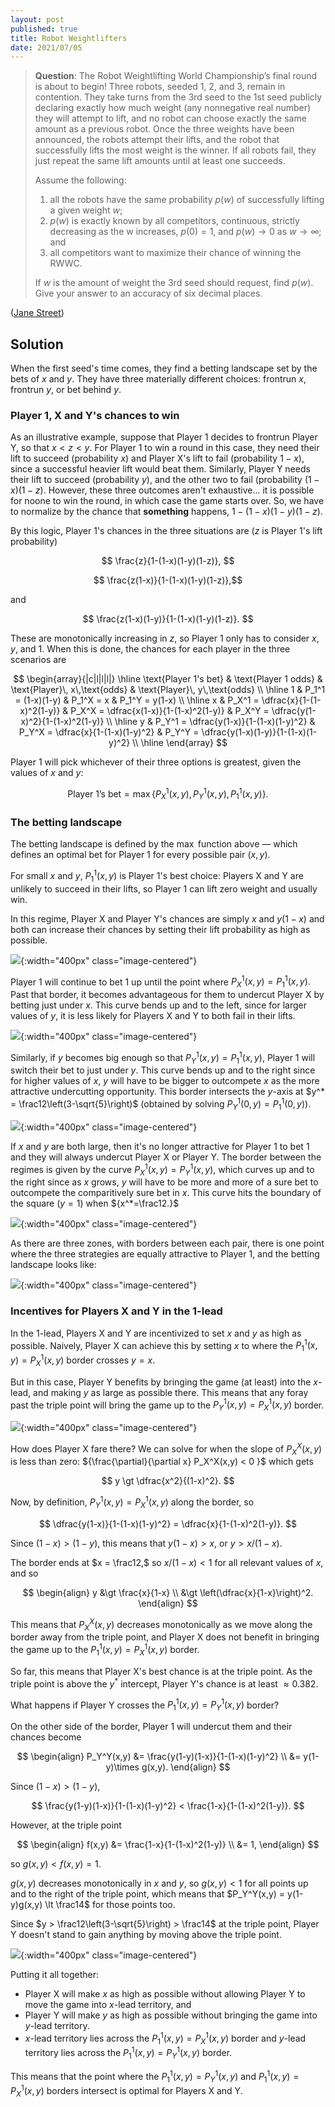 ```yaml
---
layout: post
published: true
title: Robot Weightlifters
date: 2021/07/05
---
```


>**Question**: The Robot Weightlifting World Championship’s final round is about to begin! Three robots, seeded 1, 2, and 3, remain in contention. They take turns from the 3rd seed to the 1st seed publicly declaring exactly how much weight (any nonnegative real number) they will attempt to lift, and no robot can choose exactly the same amount as a previous robot. Once the three weights have been announced, the robots attempt their lifts, and the robot that successfully lifts the most weight is the winner. If all robots fail, they just repeat the same lift amounts until at least one succeeds.
>
>Assume the following:
>
>1. all the robots have the same probability $p(w)$ of successfully lifting a given weight $w$;
>2. $p(w)$ is exactly known by all competitors, continuous, strictly decreasing as the w increases, $p(0) = 1,$ and $p(w) \rightarrow 0$ as $w \rightarrow \infty$; and
>3. all competitors want to maximize their chance of winning the RWWC.
>
>If $w$ is the amount of weight the 3rd seed should request, find $p(w).$ Give your answer to an accuracy of six decimal places.

<!--more-->

([Jane Street](https://www.janestreet.com/puzzles/robot-weightlifting-index/))

## Solution

When the first seed's time comes, they find a betting landscape set by the bets of $x$ and $y.$ They have three materially different choices: frontrun $x,$ frontrun $y,$ or bet behind $y.$

### Player 1, X and Y's chances to win

As an illustrative example, suppose that Player 1 decides to frontrun Player Y, so that $x < z < y.$ For Player 1 to win a round in this case, they need their lift to succeed (probability $x$) and Player X's lift to fail (probability $1-x$), since a successful heavier lift would beat them. Similarly, Player Y needs their lift to succeed (probability $y$), and the other two to fail (probability $(1-x)(1-z).$ However, these three outcomes aren't exhaustive... it is possible for noone to win the round, in which case the game starts over. So, we have to normalize by the chance that **something** happens, $1-(1-x)(1-y)(1-z).$

By this logic, Player 1's chances in the three situations are ($z$ is Player 1's lift probability)

$$ \frac{z}{1-(1-x)(1-y)(1-z)}, $$

$$ \frac{z(1-x)}{1-(1-x)(1-y)(1-z)},$$

and

$$ \frac{z(1-x)(1-y)}{1-(1-x)(1-y)(1-z)}. $$

These are monotonically increasing in $z,$ so Player 1 only has to consider $x,$ $y,$ and $1.$ When this is done, the chances for each player in the three scenarios are

$$
\begin{array}{|c|l|l|l|} \hline
\text{Player 1's bet} & \text{Player 1 odds} & \text{Player}\, x\,\text{odds} & \text{Player}\, y\,\text{odds} \\ \hline
1 & P_1^1 = (1-x)(1-y) & P_1^X = x & P_1^Y = y(1-x) \\ \hline
x & P_X^1 = \dfrac{x}{1-(1-x)^2(1-y)} & P_X^X = \dfrac{x(1-x)}{1-(1-x)^2(1-y)} & P_X^Y = \dfrac{y(1-x)^2}{1-(1-x)^2(1-y)} \\ \hline
y & P_Y^1 = \dfrac{y(1-x)}{1-(1-x)(1-y)^2} & P_Y^X = \dfrac{x}{1-(1-x)(1-y)^2} & P_Y^Y = \dfrac{y(1-x)(1-y)}{1-(1-x)(1-y)^2} \\ \hline
\end{array}
$$

Player 1 will pick whichever of their three options is greatest, given the values of $x$ and $y:$

$$ \text{Player 1's bet} = \max\{P_X^1(x,y), P_Y^1(x,y), P_1^1(x,y)\}. $$

### The betting landscape

The betting landscape is defined by the $\max$ function above — which defines an optimal bet for Player 1 for every possible pair $(x,y)$. 

For small $x$ and $y,$ $P_1^1(x,y)$ is Player 1's best choice: Players X and Y are unlikely to succeed in their lifts, so Player 1 can lift zero weight and usually win. 

In this regime, Player X and Player Y's chances are simply $x$ and $y(1-x)$ and both can increase their chances by setting their lift probability as high as possible. 

![](/img/2021-07-21-JS-1-lead-increases.png){:width="400px" class="image-centered"}

Player 1 will continue to bet $1$ up until the point where $P_X^1(x,y) = P_1^1(x,y).$ Past that border, it becomes advantageous for them to undercut Player X by betting just under $x.$ This curve bends up and to the left, since for larger values of $y,$ it is less likely for Players X and Y to both fail in their lifts.

![](/img/2021-07-21-JS-1-X-border.png){:width="400px" class="image-centered"}

Similarly, if $y$ becomes big enough so that $P_Y^1(x,y) = P_1^1(x,y)$, Player 1 will switch their bet to just under $y.$ This curve bends up and to the right since for higher values of $x,$ $y$ will have to be bigger to outcompete $x$ as the more attractive undercutting opportunity. This border intersects the $y$-axis at $y^* = \frac12\left(3-\sqrt{5}\right)$ (obtained by solving ${P_Y^1(0,y) = P_1^1(0,y)}$).

![](/img/2021-07-21-JS-1-Y-border.png){:width="400px" class="image-centered"}

If $x$ and $y$ are both large, then it's no longer attractive for Player 1 to bet $1$ and they will always undercut Player X or Player Y. The border between the regimes is given by the curve $P_X^1(x,y) = P_Y^1(x,y),$ which curves up and to the right since as $x$ grows, $y$ will have to be more and more of a sure bet to outcompete the comparitively sure bet in $x.$ This curve hits the boundary of the square (${y=1}$) when ${x^*=\frac12.}$

![](/img/2021-07-21-JS-X-Y-border.png){:width="400px" class="image-centered"}

As there are three zones, with borders between each pair, there is one point where the three strategies are equally attractive to Player 1, and the betting landscape looks like:

![](/img/2021-07-21-JS-zone-boundaries.png){:width="400px" class="image-centered"}


<!-- ### Player X's incentives 

For small $x$ and $y,$ $P_1^1(x,y)$ is Player 1's best choice. In this regime, Player X and Player Y's chances are simply $x$ and $y(1-x)$ and both can increase their chances by setting their lift probability as high as possible.

Player X can increase their chance up until they hit the border $P_1^1(x,y) = P_X^1(x,y),$ beyond which Player 1 will switch from betting $1$ to frontrunning Player X. And what then?

Inspecting the probabilities, Player X's chance in the $x$-lead is equal to the chance in the $1$-lead multiplied by $f(x,y) = (1-x)/(1-(1-x)^2(1-y)).$ 

In other words, $P_1^X(x,y) = f(x,y)\times P_X^X(x,y).$ Likewise, $P_1^Y(x,y) = f(x,y)\times P_X^Y(x,y).$ 

Along this border, $P_1^1(x,y) = P_X^1(x,y).$ Because $\sum_i P_1^i = \sum_i P_X^i = 1,$ this means that 

$$\begin{align}
P_1^X(x,y) + P_1^Y(x,y) &= P_X^X(x,y) + P_X^Y(x,y) \\
&= f(x,y)\times \left( P_1^X(x,y) + P_1^Y(x,y)\right),
\end{align}$$ 

or, $f(x,y) = 1.$ 

$f(x,y)$ is monotonically decreasing in $x$ and $y,$ so on the $1$-lead side of the border (small $x$ and $y$), $f(x,y) > 1$ and on the other side, $f(x,y) < 1.$  -->

### Incentives for Players X and Y in the $1$-lead
<!-- at the $P_1^1(x,y) = P_Y^1(x,y)$ border -->

In the $1$-lead, Players X and Y are incentivized to set $x$ and $y$ as high as possible. Naively, Player X can achieve this by setting $x$ to where the $P_1^1(x,y)=P_X^1(x,y)$ border crosses $y=x.$ 

But in this case, Player Y benefits by bringing the game (at least) into the $x$-lead, and making $y$ as large as possible there. This means that any foray past the triple point will bring the game up to the $P_Y^1(x,y) = P_X^1(x,y)$ border. 

![](/img/2021-07-21-JS-X-Y-border-game.png){:width="400px" class="image-centered"}

How does Player X fare there? We can solve for when the slope of $P_X^X(x,y)$ is less than zero: ${\frac{\partial}{\partial x} P_X^X(x,y) < 0 }$ which gets

$$ y \gt \dfrac{x^2}{(1-x)^2}. $$

Now, by definition, $P_Y^1(x,y) = P_X^1(x,y)$ along the border, so

$$ \dfrac{y(1-x)}{1-(1-x)(1-y)^2} = \dfrac{x}{1-(1-x)^2(1-y)}. $$

Since $(1-x) > (1-y),$ this means that $y(1-x) > x,$ or $y > x/(1-x).$ 

The border ends at $x = \frac12,$ so $x/(1-x) < 1$ for all relevant values of $x,$ and so 

$$
\begin{align}
y &\gt \frac{x}{1-x} \\
  &\gt \left(\dfrac{x}{1-x}\right)^2.
\end{align}
$$

This means that $P_X^X(x,y)$ decreases monotonically as we move along the border away from the triple point, and Player X does not benefit in bringing the game up to the $P_1^1(x,y) = P_X^1(x,y)$ border.

So far, this means that Player X's best chance is at the triple point. As the triple point is above the $y^*$ intercept, Player Y's chance is at least $\approx 0.382.$

What happens if Player Y crosses the $P_1^1(x,y) = P_Y^1(x,y)$ border?

On the other side of the border, Player 1 will undercut them and their chances become

$$
\begin{align}
P_Y^Y(x,y) &= \frac{y(1-y)(1-x)}{1-(1-x)(1-y)^2} \\
&= y(1-y)\times g(x,y).
\end{align}
$$ 

Since $(1-x) > (1-y),$

$$ \frac{y(1-y)(1-x)}{1-(1-x)(1-y)^2} < \frac{1-x}{1-(1-x)^2(1-y)}. $$

However, at the triple point

$$
\begin{align}
f(x,y) &= \frac{1-x}{1-(1-x)^2(1-y)} \\
&= 1,
\end{align}
$$

so $g(x,y) < f(x,y) = 1.$ 

$g(x,y)$ decreases monotonically in $x$ and $y,$ so $g(x,y) < 1$ for all points up and to the right of the triple point, which means that $P_Y^Y(x,y) = y(1-y)g(x,y) \lt \frac14$ for those points too. 

Since $y > \frac12\left(3-\sqrt{5}\right) > \frac14$ at the triple point, Player Y doesn't stand to gain anything by moving above the triple point.

![](/img/2021-07-21-JS-g-zone.png){:width="400px" class="image-centered"}

Putting it all together:

- Player X will make $x$ as high as possible without allowing Player Y to move the game into $x$-lead territory, and 
- Player Y will make $y$ as high as possible without bringing the game into $y$-lead territory. 
- $x$-lead territory lies across the $P_1^1(x,y) = P_X^1(x,y)$ border and $y$-lead territory lies across the $P_1^1(x,y) = P_Y^1(x,y)$ border.

This means that the point where the $P_1^1(x,y) = P_Y^1(x,y)$ and $P_1^1(x,y) = P_X^1(x,y)$ borders intersect is optimal for Players X and Y.

<!-- ## Strategy recap

To recap, Player X sets $x$ as high as they can, knowing that it never benefits them to go into the $x$-lead regime. 

 -->
